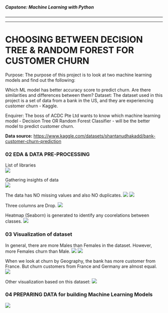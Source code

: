 ##### Capstone: Machine Learning with Python
---
---
# CHOOSING BETWEEN DECISION TREE & RANDOM FOREST FOR CUSTOMER CHURN

Purpose:
The purpose of this project is to look at two machine learning models and find out the following:

Which ML model has better accuracy score to predict churn.
Are there similarities and differences between them?
Dataset:
The dataset used in this project is a set of data from a bank in the US, and they are experiencing customer churn - Kaggle.

Enquirer:
The boss of ACDC Pte Ltd wants to know which machine learning model - Decision Tree OR Random Forest Classifier - will be the better model to predict customer churn.

**Data source:**
https://www.kaggle.com/datasets/shantanudhakadd/bank-customer-churn-prediction

### 02 EDA & DATA PRE-PROCESSING
List of libraries \
![](13-import-library.png)

Gathering insights of data \
![](14-data-overview.png)

The data has NO missing values and also NO duplicates.
![](16-missing-values.png)
![](17-no-duplicates.png)

Three columns are Drop.
![](18-drop-3-columns.png)

Heatmap (Seaborn) is generated to identify any coorelations between classes.
![](01-Heatmap.jpg)

### 03 Visualization of dataset
In general, there are more Males than Females in the dataset. However, more Females churn than Male.
![](02-No-of-Females-and-Males.jpg)
![](03-Gender-Exited.png)

When we look at churn by Geography, the bank has more customer from France. But churn customers from France and Germany are almost equal.
![](04-Geography-Exited.png)

Other visualization based on this dataset:
![](05-3x3-Subplot.jpg)

### 04 PREPARING DATA for building Machine Learning Models
![](15-preparing-data.png)


